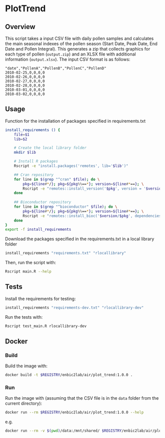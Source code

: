 # PlotTrend

## Overview 

This script takes a input CSV file with daily pollen samples and calculates the main seasonal indexes of the pollen season (Start Date, Peak Date, End Date and Pollen Integral). This generates a zip that collects graphics for each type of pollen (`output.zip`) and an XLSX file with additional information (`output.xlsx`). The input CSV format is as follows:

```csv
"date","PollenA","PollenB","PollenC","PollenD"
2010-02-25,0,0,0,0
2010-02-26,0,0,0,0
2010-02-27,0,0,0,0
2010-02-28,0,0,0,0
2010-03-01,0,0,0,0
2010-03-02,0,0,0,0
```

## Usage

Function for the installation of packages specified in requirements.txt

```sh
install_requirements () {
    file=$1
    lib=$2

    # Create the local library folder
    mkdir $lib

    # Install R packages
    Rscript -e "install.packages('remotes', lib='$lib')"

    ## Cran repository
    for line in $(grep "^cran" $file); do \
        pkg=${line#*/}; pkg=${pkg%%==*}; version=${line#*==}; \
        Rscript -e "remotes::install_version('$pkg', version = '$version', dependencies = TRUE, lib='$lib')" || exit 1; \
    done
        
    ## Bioconductor repository
    for line in $(grep "^bioconductor" $file); do \
        pkg=${line#*/}; pkg=${pkg%%==*}; version=${line#*==}; \
        Rscript -e "remotes::install_bioc('$version/$pkg', dependencies = TRUE, lib='$lib')" || exit 1; \
    done
}
export -f install_requirements
```

Download the packages specified in the requirements.txt in a local library folder

```sh
install_requirements "requirements.txt" "rlocallibrary"
```

Then, run the script with:

```sh
Rscript main.R --help
```

## Tests

Install the requirements for testing:

```sh
install_requirements "requirements-dev.txt" "rlocallibrary-dev"
```

Run the tests with:

```sh
Rscript test_main.R rlocallibrary-dev
```

## Docker

### Build

Build the image with:

```sh
docker build -t $REGISTRY/enbic2lab/air/plot_trend:1.0.0 .
```

### Run

Run the image with (assuming that the CSV file is in the `data` folder from the current directory):

```sh
docker run --rm $REGISTRY/enbic2lab/air/plot_trend:1.0.0 --help
```

e.g.

```sh
docker run --rm -v $(pwd)/data:/mnt/shared/ $REGISTRY/enbic2lab/air/plot_trend:1.0.0 --filepath /mnt/shared/munich.csv
```